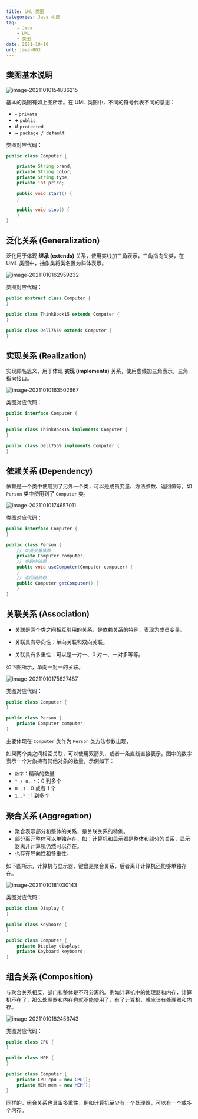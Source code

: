 ```yaml
---
title: UML 类图
categories: Java 札记
tag:
    - Java
    - UML
    - 类图
date: 2021-10-10
url: java-003
---
```

## 类图基本说明

![image-20211010154836215](https://cdn.jsdelivr.net/gh/CareyQ/careyqx@master/article/image-20211010154836215.png)

基本的类图有如上图所示。在 UML 类图中，不同的符号代表不同的意思：

- **-** `private`
- **+** `public`
- **#** `protected`
- **~** `package / default`

类图对应代码：

```java
public class Computer {

    private String brand;
    private String color;
    private String type;
    private int price;

    public void start() {
    }

    public void stop() {
    }
}
```



##  泛化关系 (Generalization)

泛化用于体现 **继承 (extends)** 关系，使用实线加三角表示，三角指向父类，在 UML 类图中，抽象类将类名置为斜体表示。

![image-20211010162959232](https://cdn.jsdelivr.net/gh/CareyQ/careyqx@master/article/image-20211010162959232.png)

类图对应代码：

```java
public abstract class Computer {
}

public class ThinkBook15 extends Computer {
}

public class Dell7559 extends Computer {
}
```



## 实现关系 (Realization)

实现顾名思义，用于体现 **实现 (implements)** 关系，使用虚线加三角表示，三角指向接口。

![image-20211010163502667](https://cdn.jsdelivr.net/gh/CareyQ/careyqx@master/article/image-20211010163502667.png)

类图对应代码：

```java
public interface Computer {
}

public class ThinkBook15 implements Computer {
}

public class Dell7559 implements Computer {
}
```



## 依赖关系 (Dependency)

依赖是一个类中使用到了另外一个类，可以是成员变量、方法参数、返回值等，如 `Person` 类中使用到了 `Computer` 类。

![image-20211010174657011](https://cdn.jsdelivr.net/gh/CareyQ/careyqx@master/article/image-20211010174657011.png)

类图对应代码：

```java
public interface Computer {
}

public class Person {
    // 成员变量依赖
    private Computer computer;
    // 参数中依赖
    public void useComputer(Computer computer) {
    }
    // 返回值依赖
    public Computer getComputer() {
    }
}
```



## 关联关系 (Association)

- 关联是两个类之间相互引用的关系，是依赖关系的特例，表现为成员变量。

- 关联具有导向性：单向关联和双向关联。
- 关联具有多重性：可以是一对一、0 对一、一对多等等。

如下图所示，单向一对一的关联。

![image-20211010175627487](https://cdn.jsdelivr.net/gh/CareyQ/careyqx@master/article/image-20211010175627487.png)

类图对应代码：

```java
public class Computer {
}

public class Person {
    private Computer computer;
}
```

主要体现在 `Computer` 类作为 `Person` 类方法参数出现，

如果两个类之间相互关联，可以使用双箭头，或者一条直线直接表示。图中的数字表示一个对象持有其他对象的数量，示例如下：

- `数字`：精确的数量
- `* / 0..*`：0 到多个
- `0..1`：0 或者 1 个
- `1..*`：1 到多个



## 聚合关系 (Aggregation)

- 聚合表示部分和整体的关系，是关联关系的特例。
- 部分离开整体可以单独存在，如：计算机和显示器是整体和部分的关系，显示器离开计算机仍然可以存在。
- 也存在导向性和多重性。

如下图所示，计算机与显示器、键盘是聚合关系，后者离开计算机还能够单独存在。

![image-20211010181030143](https://cdn.jsdelivr.net/gh/CareyQ/careyqx@master/article/image-20211010181030143.png)

类图对应代码：

```java
public class Display {
}

public class Keyboard {
}

public class Computer {
    private Display display;
    private Keyboard keyboard;
}
```



## 组合关系 (Composition)

与聚合关系相反，部门和整体是不可分离的。例如计算机中的处理器和内存，计算机不在了，那么处理器和内存也就不能使用了，有了计算机，就应该有处理器和内存。

![image-20211010182456743](https://cdn.jsdelivr.net/gh/CareyQ/careyqx@master/article/image-20211010182456743.png)

类图对应代码：

```java
public class CPU {
}

public class MEM {
}

public class Computer {
    private CPU cpu = new CPU();
    private MEM mem = new MEM();
}
```

同样的，组合关系也具备多重性，例如计算机至少有一个处理器，可以有一个或多个内存。

